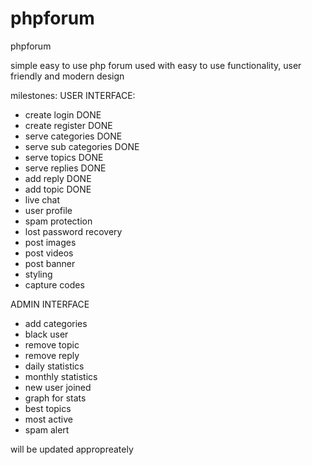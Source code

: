 # phpforum
phpforum

simple easy to use php forum used with easy to use functionality, user friendly and modern design

milestones:
USER INTERFACE:

- create login DONE
- create register DONE
- serve categories DONE
- serve sub categories DONE
- serve topics DONE
- serve replies DONE 
- add reply DONE
- add topic DONE
- live chat
- user profile
- spam protection
- lost password recovery
- post images
- post videos
- post banner  
- styling 
- capture codes



ADMIN INTERFACE
- add categories
- black user
- remove topic 
- remove reply
- daily statistics 
- monthly statistics 
- new user joined 
- graph for stats
- best topics 
- most active
- spam alert

will be updated appropreately 
